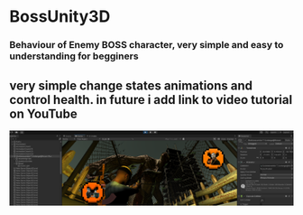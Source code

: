 # BossUnity3D
### Behaviour of Enemy BOSS character, very simple and easy to understanding for begginers 
## very simple change states animations and control health. in future i add link to video tutorial on YouTube
![](https://github.com/dclxviclangames/BossUnity3D/blob/main/Boss.png)
